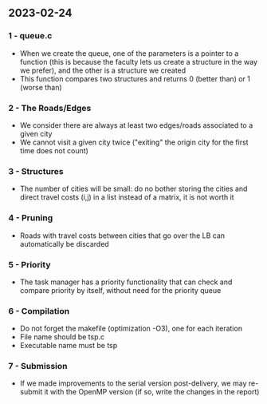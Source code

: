 ## 2023-02-24

### 1 - queue.c
- When we create the queue, one of the parameters is a pointer to a function (this is because the faculty lets us create a structure in the way we prefer), and the other is a structure we created
- This function compares two structures and returns 0 (better than) or 1 (worse than)

### 2 - The Roads/Edges
- We consider there are always at least two edges/roads associated to a given city
- We cannot visit a given city twice ("exiting" the origin city for the first time does not count)

### 3 - Structures
- The number of cities will be small: do no bother storing the cities and direct travel costs (i,j) in a list instead of a matrix, it is not worth it

### 4 - Pruning
- Roads with travel costs between cities that go over the LB can automatically be discarded

### 5 - Priority
- The task manager has a priority functionality that can check and compare priority by itself, without need for the priority queue

### 6 - Compilation
- Do not forget the makefile (optimization -O3), one for each iteration
- File name should be tsp.c
- Executable name must be tsp

### 7 - Submission
- If we made improvements to the serial version post-delivery, we may re-submit it with the OpenMP version (if so, write the changes in the report)